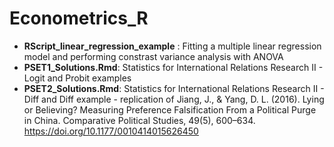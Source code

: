 # Econometrics_R
  - **RScript_linear_regression_example** : Fitting a multiple linear regression model and performing constrast variance analysis with ANOVA
  - **PSET1_Solutions.Rmd**: Statistics for International Relations Research II - Logit and Probit examples
  - **PSET2_Solutions.Rmd**: Statistics for International Relations Research II - Diff and Diff example - replication of   Jiang, J., & Yang, D. L. (2016). Lying or Believing? Measuring Preference Falsification From a Political Purge in China. Comparative Political Studies, 49(5), 600–634. https://doi.org/10.1177/0010414015626450

